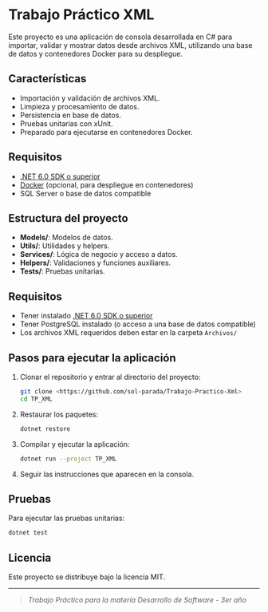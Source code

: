 # Trabajo Práctico XML

Este proyecto es una aplicación de consola desarrollada en C# para importar, validar y mostrar datos desde archivos XML, utilizando una base de datos y contenedores Docker para su despliegue.

## Características

- Importación y validación de archivos XML.
- Limpieza y procesamiento de datos.
- Persistencia en base de datos.
- Pruebas unitarias con xUnit.
- Preparado para ejecutarse en contenedores Docker.

## Requisitos

- [.NET 6.0 SDK o superior](https://dotnet.microsoft.com/download)
- [Docker](https://www.docker.com/) (opcional, para despliegue en contenedores)
- SQL Server o base de datos compatible

## Estructura del proyecto

- **Models/**: Modelos de datos.
- **Utils/**: Utilidades y helpers.
- **Services/**: Lógica de negocio y acceso a datos.
- **Helpers/**: Validaciones y funciones auxiliares.
- **Tests/**: Pruebas unitarias.

## Requisitos

- Tener instalado [.NET 6.0 SDK o superior](https://dotnet.microsoft.com/download)
- Tener PostgreSQL instalado (o acceso a una base de datos compatible)
- Los archivos XML requeridos deben estar en la carpeta `Archivos/`

## Pasos para ejecutar la aplicación

1. Clonar el repositorio y entrar al directorio del proyecto:
   ```sh
   git clone <https://github.com/sol-parada/Trabajo-Practico-Xml>
   cd TP_XML
   ```

2. Restaurar los paquetes:
   ```sh
   dotnet restore
   ```

3. Compilar y ejecutar la aplicación:
   ```sh
   dotnet run --project TP_XML
   ```

4. Seguir las instrucciones que aparecen en la consola.

## Pruebas

Para ejecutar las pruebas unitarias:
```sh
dotnet test
```

## Licencia

Este proyecto se distribuye bajo la licencia MIT.

---

> _Trabajo Práctico para la materia Desarrollo de Software - 3er año_
